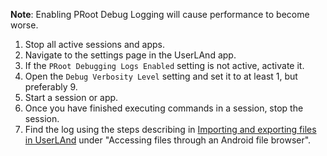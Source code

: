 **Note**: Enabling PRoot Debug Logging will cause performance to become worse.

1) Stop all active sessions and apps.
2) Navigate to the settings page in the UserLAnd app.
3) If the `PRoot Debugging Logs Enabled` setting is not active, activate it.
4) Open the `Debug Verbosity Level` setting and set it to at least 1, but preferably 9.
5) Start a session or app.
6) Once you have finished executing commands in a session, stop the session.
7) Find the log using the steps describing in [Importing and exporting files in UserLAnd](https://github.com/CypherpunkArmory/UserLAnd/wiki/Importing-and-exporting-files-in-UserLAnd) under "Accessing files through an Android file browser".